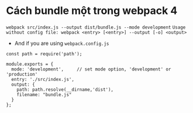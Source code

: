 # Cách bundle một trong webpack 4

`webpack src/index.js --output dist/bundle.js --mode development`
`Usage without config file: webpack <entry> [<entry>] --output [-o] <output>`

- And if you are using `webpack.config.js`

```
const path = require('path');

module.exports = {
  mode: 'development',     // set mode option, 'development' or 'production'
  entry: './src/index.js',
  output: {
    path: path.resolve(__dirname,'dist'),
    filename: "bundle.js"
  }
};
```
